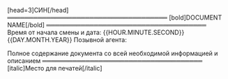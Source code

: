 [head=3]СИН[/head]
═════════════════════════════════════
[bold]DOCUMENT NAME[/bold]
═════════════════════════════════════
Время от начала смены и дата: {{HOUR.MINUTE.SECOND}} {{DAY.MONTH.YEAR}}
Позывной агента:

Полное содержание документа со всей необходимой информацией и описанием
═════════════════════════════════════
[italic]Место для печатей[/italic]
